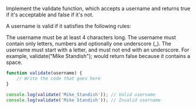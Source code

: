Implement the validate function, which accepts a username and returns true if it's acceptable and false if it's not.

A username is valid if it satisfies the following rules:

The username must be at least 4 characters long.
The username must contain only letters, numbers and optionally one underscore (_).
The username must start with a letter, and must not end with an underscore.
For example, validate("Mike Standish"); would return false because it contains a space.

```js
function validate(username) {
    // Write the code that goes here
}

console.log(validate('Mike_Standish')); // Valid username
console.log(validate('Mike Standish')); // Invalid username
```
